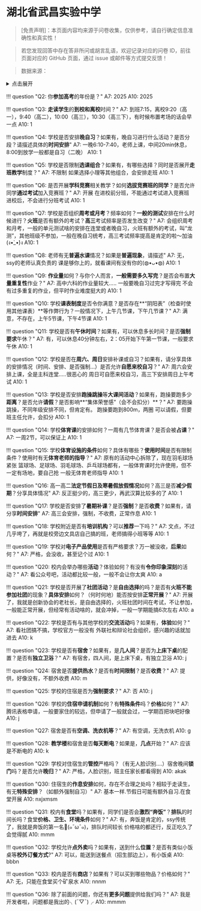 # 湖北省武昌实验中学

> [免责声明]：本页面内容均来源于问卷收集，仅供参考，请自行确定信息准确性和真实性！

> 若您发现回答中存在答非所问或胡言乱语，欢迎记录对应的问卷 ID，前往页面对应的 GitHub 页面，通过 issue 或邮件等方式提交反馈！

> 数据来源：

<details><summary>点击展开</summary>
<ul>
<li>7: 匿名 (2025-07)</li>
<li>10: 匿名 (2025-07)</li>
</ul>
</details>

!!! question "Q2: 你**参加高考**的年份是？"
    A7: 2025
    A10: 2025

!!! question "Q3: **走读学生**的**到校和离校**时间？"
    A7: 到班7:15，离校9:20（高一），9:40（高二），10:00（高三），10:30（高三下），有时候布置考场的话会早一点
    A10: 1

!!! question "Q4: 学校是否安排**晚自习**？如果有，晚自习进行什么活动？是否分段？请描述具体的**时间安排**"
    A7: 一晚6:10-7:40，老师上课，中间20min休息，8:00到放学一般都是自习（二晚）
    A10: 1

!!! question "Q5: 学校是否限制**选课组合**？如果有，有哪些选择？同时是否展开**走班教学**制度？"
    A7: 不限制
    如果选择小理等其他组合，会安排走班
    A10: 1

!!! question "Q6: 是否开展**学科竞赛**相关教学？如何**选拔竞赛班的同学**？是否允许同学**通过考试**加入竞赛班？"
    A7: 开展
    在进校前分班，不能通过考试进入竞赛班
    进校后，不会进行分班考试
    A10: 1

!!! question "Q7: 学校是否组织**周考或月考**？频率如何？**一般的测试**安排在什么时候进行？**火班**是否有额外的考试？**高三**考试频率是否发生改变？"
    A7: 会组织周考和月考，一般的单元测试啥的安排在连堂或者晚自习，火班有额外的考试，叫“龙测”，其他班级不参加，一般在晚自习统考，高三考试频率提高是肯定的啦～加油(ง•̀_•́)ง
    A10: 1

!!! question "Q8: 老师有无**普遍水课**情况？如果是**普遍现象**，请描述"
    A7: 无，ssy的老师认真负责的
    课是够你上的，就看课间有没有你的(◍•ᴗ•◍)
    A10: 1

!!! question "Q9: **作业量**如何？与你个人而言，**一般需要多久写完**？是否会布置**大量重复性**作业？"
    A7: 高中六科的作业量较大.....
    一般要晚自习过完才写得完
    不会有过多重复的作业，但平时作业难度挺大的
    A10: 1

!!! question "Q10: 学校**课表制度**是否令你满意？是否存在**“阴阳表”（检查时使用其他课表）**等作弊行为？一般情况下，上午几节课，下午几节课？"
    A7: 满意，不存在，上午5节课，下午4节课
    A10: 1

!!! question "Q11: 学校是否有**午休时间**？如果有，可以休息多长时间？是否**强制要求**午休？"
    A7: 有，可以休息40分钟左右，2：05开始下午第一节课，一般要求午休
    A10: 1

!!! question "Q12: 学校是否在**周六、周日**安排补课或自习？如果有，请分享具体的安排情况（时间、安排、是否强制...）是否允许**自愿来校自习**？"
    A7: 周六会安排上课，全是主科连堂.....很恶心的
    周日可自愿来校自习，高三下安排周日上午考试
    A10: 1

!!! question "Q13: 学校是否安排**跑操跳操**等**大课间活动**？如果有，跑操要跑多少**距离**？是否允许**请假**？是否影响**“集体荣誉感”（会不会扣分）**？"
    A7: 要跑操跳操，不同年级安排不同，但肯定有。
    跑操要跑到800m，两圈
    可以请假，但要班主任允许，会扣分
    A10: 1

!!! question "Q14: 学校**体育课**的安排如何？一周有几节体育课？是否会被**占课**？"
    A7: 一周2节，可以保证上
    A10: 1

!!! question "Q15: 学校**体育设施的条件**如何？具体有哪些？**使用时间**是否有限制条件？使用时有无**体育老师的指导**？"
    A7: 原有的活动中心拆除了，现在羽毛球场紧张
    篮球场、足球场、羽毛球场、乒乓球场都有，一般体育课时允许使用，但不一定有场地，要自己抢
    一般无体育老师指导
    A10: 1

!!! question "Q16: 高一高二**法定节假日及寒暑假放假情况**如何？高三是否**减少假期**？分享具体情况"
    A7: 反正挺少的，高三更少，再武汉算比较多的了
    A10: 1

!!! question "Q17: 学校是否安排了**暑期补课**？是否**强制**？是否**收费**？如果有，请分享**时间安排**"
    A7: 高三会安排，强制，不收费，正常作息
    A10: 1

!!! question "Q18: 学校附近是否有**培训机构**？可以**推荐**一下吗？"
    A7: 文点，不过几乎垮了，再就是校旁边文具店自己搞的班，老师搞得小班等等
    A10: 1

!!! question "Q19: 学校对**电子产品使用**是否有严格要求？万一被没收，**后果**如何？"
    A7: 严格，会没收，甚至记个过
    A10: 1

!!! question "Q20: 校内会举办哪些**活动**？体验如何？有没有**令你印象深刻**的活动？"
    A7: 看公众号吧，活动都比较一般，一般不会让你太爽
    A10: a

!!! question "Q21: 学校是否开展了**社团活动**？是**自由选择**的吗？是否有**火班不能参加社团**的现象？**具体安排**如何？（何时何地）能否按安排**正常开展**？"
    A7: 开展了，我就是创新协会的老社长，是自由选择的，火班社团时间在考试，不让参加，一般能正常开展，但经常有活动啥的，就会冲掉，一般一学期能搞6次左右
    A10: a

!!! question "Q22: 学校是否有与其他学校的**交流活动**吗？如果有，**体验**如何？"
    A7: 看社团搞不搞，学校官方一般没有
    外联社和辩论社会组织，感兴趣的话就加进去
    A10: k

!!! question "Q23: 学校是否有**宿舍**？如果有，是**几人间**？是否为**上床下桌**的配置？是否有**独立卫浴**？"
    A7: 有宿舍，四人间，是上床下桌，有独立卫浴
    A10: j

!!! question "Q24: 宿舍是否**提供热水**？是否有**时间限制**？是否**收费**？"
    A7: 提供，好像没有，不额外收费
    A10: m

!!! question "Q25: 学校的住宿是否为**强制要求**？"
    A7: 否
    A10: j

!!! question "Q26: 学校的**住宿申请机制**如何？有**特殊条件**吗？**价格**如何？"
    A7: 腾讯表格申请，一般要家住的较远，但申请了一般就会过，一学期百把块吧好像
    A10: j

!!! question "Q27: 宿舍是否有**空调、洗衣机等**？"
    A7: 有空调，无洗衣机
    A10: g

!!! question "Q28: **教学楼**和宿舍是否**每天断电**？如果是，**几点**开始？"
    A7: 应该是不断电的
    A10: k

!!! question "Q29: 学校对住宿生的**管控**严格吗？（有无人脸识别....）宿舍晚间**锁门**吗？是否允许**晚归**？"
    A7: 严格，人脸识别，班主任家长都看得到
    A10: akak

!!! question "Q30: 住宿生的**作息安排**如何，存在不合理之处吗？相较于走读生，有无**特殊安排**？（如额外强制自习）"
    A7: 基本一样.节假日可能有额外自习.在食堂开展
    A10: nxjxmsm

!!! question "Q31: 校内有**食堂**吗？如果有，同学们是否会**激烈“奔饭”**？**排队**的时间长吗？食堂**价格、卫生、环境条件**如何？"
    A7: 有，奔饭是肯定的，ssy传统了，我就是奔饭的第一名🍚(๑¯ω¯๑)，排队时间较长
    价格啥的都还行，反正吃久了会觉得腻
    A10: mmm

!!! question "Q32: 学校允许**点外卖**吗？如果有，送到什么**位置**？是否有类似小饭桌等**校外订餐方式**?"
    A7: 可以，能送到送餐点（招生部边上），有小饭桌
    A10: bbbn

!!! question "Q33: 校内是否有**商店**？如果有？可以买到哪些物品？价格如何？"
    A7: 无，只能在食堂买个矿泉水
    A10: nnnm

!!! question "Q36: 除了前面的问题，你还有**更多问题**提供给我们吗？"
    A7: 我是开发者啦，问题都是我出的╮(¯▽¯)╭
    A10: mmmm

